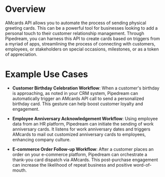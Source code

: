 # Overview

AMcards API allows you to automate the process of sending physical greeting cards. This can be a powerful tool for businesses looking to add a personal touch to their customer relationship management. Through Pipedream, you can harness this API to create cards based on triggers from a myriad of apps, streamlining the process of connecting with customers, employees, or stakeholders on special occasions, milestones, or as a token of appreciation.

# Example Use Cases

- **Customer Birthday Celebration Workflow**: When a customer's birthday is approaching, as noted in your CRM system, Pipedream can automatically trigger an AMcards API call to send a personalized birthday card. This gesture can help boost customer loyalty and engagement.

- **Employee Anniversary Acknowledgement Workflow**: Using employee data from an HR platform, Pipedream can initiate the sending of work anniversary cards. It listens for work anniversary dates and triggers AMcards to mail out customized anniversary cards to employees, enhancing company culture.

- **E-commerce Order Follow-up Workflow**: After a customer places an order on your e-commerce platform, Pipedream can orchestrate a thank-you card dispatch via AMcards. This post-purchase engagement can increase the likelihood of repeat business and positive word-of-mouth.
